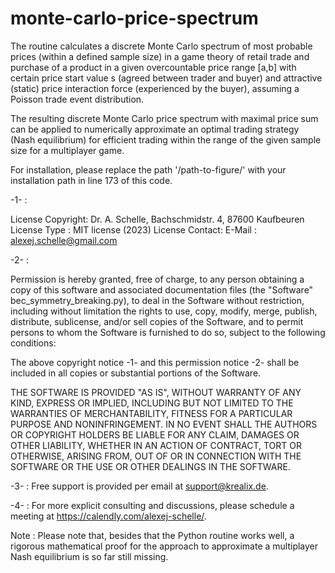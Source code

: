 # monte-carlo-price-spectrum

The routine calculates a discrete Monte Carlo spectrum of most probable prices (within a defined sample size) in a game theory of retail trade and purchase of a product in a given overcountable price range [a,b] with certain price start value s (agreed between trader and buyer) and attractive (static) price interaction force (experienced by the buyer), assuming a Poisson trade event distribution. 

The resulting discrete Monte Carlo price spectrum with maximal price sum can be applied to numerically approximate an optimal trading strategy (Nash equilibrium) for efficient trading within the range of the given sample size for a multiplayer game.  

For installation, please replace the path '/path-to-figure/' with your installation path in line 173 of this code.

-1- :
 
  License Copyright:  Dr. A. Schelle, Bachschmidstr. 4, 87600 Kaufbeuren 
  License Type :      MIT license (2023)
  License Contact:    E-Mail : alexej.schelle@gmail.com
 
-2- : 

  Permission is hereby granted, free of charge, to any person obtaining a copy of this software and associated documentation files 
  (the "Software" bec_symmetry_breaking.py), to deal in the Software without restriction, including without limitation the rights to use, 
  copy, modify, merge, publish, distribute, sublicense, and/or sell copies of the Software, and to permit persons to whom the Software is 
  furnished to do so, subject to the following conditions:
 
  The above copyright notice -1- and this permission notice -2- shall be included in all copies or substantial portions of the Software.
 
  THE SOFTWARE IS PROVIDED "AS IS", WITHOUT WARRANTY OF ANY KIND, EXPRESS OR IMPLIED, INCLUDING BUT NOT LIMITED TO THE WARRANTIES OF MERCHANTABILITY, 
  FITNESS FOR A PARTICULAR PURPOSE AND NONINFRINGEMENT. IN NO EVENT SHALL THE AUTHORS OR COPYRIGHT HOLDERS BE LIABLE FOR ANY CLAIM, DAMAGES OR 
  OTHER LIABILITY, WHETHER IN AN ACTION OF CONTRACT, TORT OR OTHERWISE, ARISING FROM, OUT OF OR IN CONNECTION WITH THE SOFTWARE OR THE USE OR OTHER       DEALINGS IN THE SOFTWARE.

-3- : Free support is provided per email at support@krealix.de. 
   
-4- : For more explicit consulting and discussions, please schedule a meeting at https://calendly.com/alexej-schelle/.  

Note : Please note that, besides that the Python routine works well, a rigorous mathematical proof for the approach to approximate a multiplayer Nash equilibrium is so far still missing.
